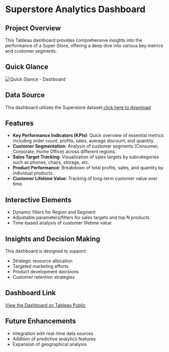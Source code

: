 # Superstore Analytics Dashboard

## Project Overview

This Tableau dashboard provides comprehensive insights into the performance of a Super-Store, offering a deep dive into various key metrics and customer segments.

## Quick Glance

![Quick Glance - Dashboard](https://github.com/shinilkumars/Strategic-Business-Intelligence-Dashboard/assets/173347067/c1021e3b-56f4-49a2-a82b-6fa3a936d7b8)


## Data Source

This dashboard utilizes the Superstore dataset,[click here to download](                    )

## Features

- **Key Performance Indicators (KPIs)**: Quick overview of essential metrics including order count, profits, sales, average discount, and quantity.
- **Customer Segmentation**: Analysis of customer segments (Consumer, Corporate, Home Office) across different regions.
- **Sales Target Tracking**: Visualization of sales targets by subcategories such as phones, chairs, storage, etc.
- **Product Performance**: Breakdown of total profits, sales, and quantity by individual products.
- **Customer Lifetime Value**: Tracking of long-term customer value over time.

## Interactive Elements

- Dynamic filters for Region and Segment
- Adjustable parameters/filters for sales targets and top N products
- Time-based analysis of customer lifetime value

## Insights and Decision Making

This dashboard is designed to support:
- Strategic resource allocation
- Targeted marketing efforts
- Product development decisions
- Customer retention strategies

## Dashboard Link

[View the Dashboard on Tableau Public](https://public.tableau.com/views/SuperStore-Insights/Dashboard1?:language=en-US&:sid=&:redirect=auth&:display_count=n&:origin=viz_share_link)

## Future Enhancements

- Integration with real-time data sources
- Addition of predictive analytics features
- Expansion of geographical analysis



